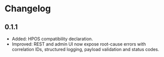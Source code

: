 # Changelog

## 0.1.1
- Added: HPOS compatibility declaration.
- Improved: REST and admin UI now expose root-cause errors with correlation IDs, structured logging, payload validation and status codes.
